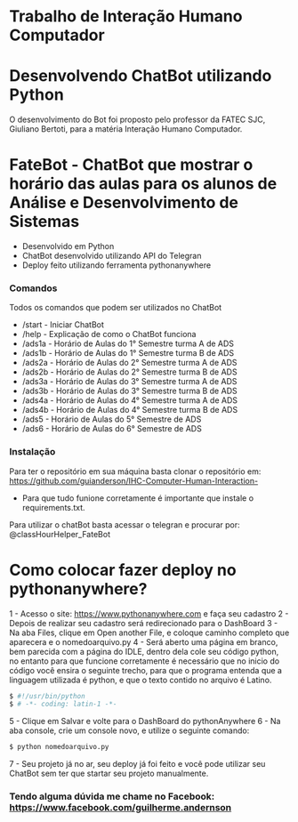 # Trabalho de Interação Humano Computador
# Desenvolvendo ChatBot utilizando Python


O desenvolvimento do Bot foi proposto pelo professor da FATEC SJC, Giuliano Bertoti, para a matéria Interação Humano Computador.

# FateBot - ChatBot que mostrar o horário das aulas para os alunos de Análise e Desenvolvimento de Sistemas

  - Desenvolvido em Python
  - ChatBot desenvolvido utilizando API do Telegran
  - Deploy feito utilizando ferramenta pythonanywhere

### Comandos

Todos os comandos que podem ser utilizados no ChatBot

* /start - Iniciar ChatBot
* /help - Explicação de como o ChatBot funciona
* /ads1a - Horário de Aulas do 1° Semestre turma A de ADS
* /ads1b - Horário de Aulas do 1° Semestre turma B de ADS
* /ads2a - Horário de Aulas do 2° Semestre turma A de ADS
* /ads2b - Horário de Aulas do 2° Semestre turma B de ADS
* /ads3a - Horário de Aulas do 3° Semestre turma A de ADS
* /ads3b - Horário de Aulas do 3° Semestre turma B de ADS
* /ads4a - Horário de Aulas do 4° Semestre turma A de ADS
* /ads4b - Horário de Aulas do 4° Semestre turma B de ADS
* /ads5 - Horário de Aulas do 5° Semestre de ADS
* /ads6 - Horário de Aulas do 6° Semestre de ADS

### Instalação

Para ter o repositório em sua máquina basta clonar o repositório em: https://github.com/guianderson/IHC-Computer-Human-Interaction-

- Para que tudo funione corretamente é importante que instale o requirements.txt.

Para utilizar o chatBot basta acessar o telegran e procurar por: @classHourHelper_FateBot

# Como colocar fazer deploy no pythonanywhere?
1 - Acesso o site: https://www.pythonanywhere.com e faça seu cadastro
2 - Depois de realizar seu cadastro será redirecionado para o DashBoard
3 - Na aba Files, clique em Open another File, e coloque caminho completo que aparecera e o nomedoarquivo.py
4 - Será aberto uma página em branco, bem parecida com a página do IDLE, dentro dela cole seu código python, no entanto para que funcione corretamente é necessário que no inicio do código você ensira o seguinte trecho, para que o programa entenda que a linguagem utilizada é python, e que o texto contido no arquivo é Latino.
```sh
$ #!/usr/bin/python
$ # -*- coding: latin-1 -*-
```
5 - Clique em Salvar e volte para o DashBoard do pythonAnywhere
6 - Na aba console, crie um console novo, e utilize o seguinte comando: 
```sh
$ python nomedoarquivo.py
```
7 - Seu projeto já no ar, seu deploy já foi feito e você pode utilizar seu ChatBot sem ter que startar seu projeto manualmente.

### Tendo alguma dúvida me chame no Facebook: https://www.facebook.com/guilherme.andernson